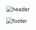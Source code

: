 <!--
**Si-jeong/Si-jeong** is a ✨ _special_ ✨ repository because its `README.md` (this file) appears on your GitHub profile.

Here are some ideas to get you started:

- 🔭 I’m currently working on ...
- 🌱 I’m currently learning ...
- 👯 I’m looking to collaborate on ...
- 🤔 I’m looking for help with ...
- 💬 Ask me about ...
- 📫 How to reach me: ...
- 😄 Pronouns: ...
- ⚡ Fun fact: ...
-->
![header](https://capsule-render.vercel.app/api?type=waving&section=header&color=timeGradient&height=200&animation=fadeIn&text=SJ&fontColor=fff&fontSize=80&fontAlign=85)

<!-- <div align=center>
  <img src="http://mazassumnida.wtf/api/v2/generate_badge?boj=ssonge413">
</div>
 -->
<!-- tokyonight
algolia
nightowl
blue-green
ayu-mirage -->

<!-- 
<div align=center>

[![Si-jeong's GitHub stats](https://github-readme-stats.vercel.app/api?username=Si-jeong&hide=stars&hide_border=true&count_private=true&show_icons=true&theme=tokyonight)](https://github.com/Si-jeong/github-readme-stats)

</div>

 -->

![footer](https://capsule-render.vercel.app/api?type=waving&section=footer&color=timeGradient&height=300)
